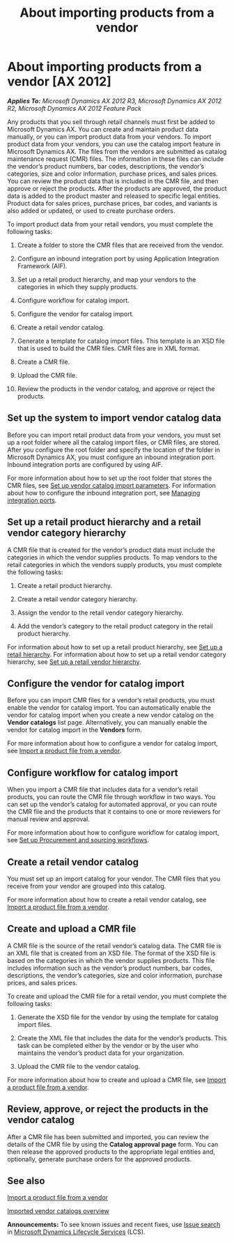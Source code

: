 ﻿---
title: About importing products from a vendor
TOCTitle: About importing products from a vendor
ms:assetid: 5a0bc98c-6e42-4138-a470-6d8f6768d68b
ms:mtpsurl: https://technet.microsoft.com/en-us/library/Hh597102(v=AX.60)
ms:contentKeyID: 39519150
ms.date: 04/18/2014
mtps_version: v=AX.60
f1_keywords:
- vendor
- vendors
- products
- product
---

# About importing products from a vendor [AX 2012]


_**Applies To:** Microsoft Dynamics AX 2012 R3, Microsoft Dynamics AX 2012 R2, Microsoft Dynamics AX 2012 Feature Pack_

Any products that you sell through retail channels must first be added to Microsoft Dynamics AX. You can create and maintain product data manually, or you can import product data from your vendors. To import product data from your vendors, you can use the catalog import feature in Microsoft Dynamics AX. The files from the vendors are submitted as catalog maintenance request (CMR) files. The information in these files can include the vendor’s product numbers, bar codes, descriptions, the vendor’s categories, size and color information, purchase prices, and sales prices. You can review the product data that is included in the CMR file, and then approve or reject the products. After the products are approved, the product data is added to the product master and released to specific legal entities. Product data for sales prices, purchase prices, bar codes, and variants is also added or updated, or used to create purchase orders.

To import product data from your retail vendors, you must complete the following tasks:

1.  Create a folder to store the CMR files that are received from the vendor.

2.  Configure an inbound integration port by using Application Integration Framework (AIF).

3.  Set up a retail product hierarchy, and map your vendors to the categories in which they supply products.

4.  Configure workflow for catalog import.

5.  Configure the vendor for catalog import.

6.  Create a retail vendor catalog.

7.  Generate a template for catalog import files. This template is an XSD file that is used to build the CMR files. CMR files are in XML format.

8.  Create a CMR file.

9.  Upload the CMR file.

10. Review the products in the vendor catalog, and approve or reject the products.

## Set up the system to import vendor catalog data

Before you can import retail product data from your vendors, you must set up a root folder where all the catalog import files, or CMR files, are stored. After you configure the root folder and specify the location of the folder in Microsoft Dynamics AX, you must configure an inbound integration port. Inbound integration ports are configured by using AIF.

For more information about how to set up the root folder that stores the CMR files, see [Set up vendor catalog import parameters](set-up-vendor-catalog-import-parameters.md). For information about how to configure the inbound integration port, see [Managing integration ports](managing-integration-ports.md).

## Set up a retail product hierarchy and a retail vendor category hierarchy

A CMR file that is created for the vendor’s product data must include the categories in which the vendor supplies products. To map vendors to the retail categories in which the vendors supply products, you must complete the following tasks:

1.  Create a retail product hierarchy.

2.  Create a retail vendor category hierarchy.

3.  Assign the vendor to the retail vendor category hierarchy.

4.  Add the vendor’s category to the retail product category in the retail product hierarchy.

For information about how to set up a retail product hierarchy, see [Set up a retail hierarchy](set-up-a-retail-hierarchy.md). For information about how to set up a retail vendor category hierarchy, see [Set up a retail vendor hierarchy](set-up-a-retail-vendor-hierarchy.md).

## Configure the vendor for catalog import

Before you can import CMR files for a vendor’s retail products, you must enable the vendor for catalog import. You can automatically enable the vendor for catalog import when you create a new vendor catalog on the **Vendor catalogs** list page. Alternatively, you can manually enable the vendor for catalog import in the **Vendors** form.

For more information about how to configure a vendor for catalog import, see [Import a product file from a vendor](import-a-product-file-from-a-vendor.md).

## Configure workflow for catalog import

When you import a CMR file that includes data for a vendor’s retail products, you can route the CMR file through workflow in two ways. You can set up the vendor’s catalog for automated approval, or you can route the CMR file and the products that it contains to one or more reviewers for manual review and approval.

For more information about how to configure workflow for catalog import, see [Set up Procurement and sourcing workflows](set-up-procurement-and-sourcing-workflows.md).

## Create a retail vendor catalog

You must set up an import catalog for your vendor. The CMR files that you receive from your vendor are grouped into this catalog.

For more information about how to create a retail vendor catalog, see [Import a product file from a vendor](import-a-product-file-from-a-vendor.md).

## Create and upload a CMR file

A CMR file is the source of the retail vendor’s catalog data. The CMR file is an XML file that is created from an XSD file. The format of the XSD file is based on the categories in which the vendor supplies products. This file includes information such as the vendor’s product numbers, bar codes, descriptions, the vendor’s categories, size and color information, purchase prices, and sales prices.

To create and upload the CMR file for a retail vendor, you must complete the following tasks:

1.  Generate the XSD file for the vendor by using the template for catalog import files.

2.  Create the XML file that includes the data for the vendor’s products. This task can be completed either by the vendor or by the user who maintains the vendor’s product data for your organization.

3.  Upload the CMR file to the vendor catalog.

For more information about how to create and upload a CMR file, see [Import a product file from a vendor](import-a-product-file-from-a-vendor.md).

## Review, approve, or reject the products in the vendor catalog

After a CMR file has been submitted and imported, you can review the details of the CMR file by using the **Catalog approval page** form. You can then release the approved products to the appropriate legal entities and, optionally, generate purchase orders for the approved products.

## See also

[Import a product file from a vendor](import-a-product-file-from-a-vendor.md)

[Imported vendor catalogs overview](imported-vendor-catalogs-overview.md)

  
**Announcements:** To see known issues and recent fixes, use [Issue search](http://go.microsoft.com/fwlink/?linkid=389258) in [Microsoft Dynamics Lifecycle Services](http://go.microsoft.com/fwlink/?linkid=306505) (LCS).

